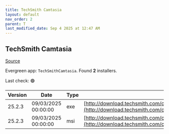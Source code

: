 ```yaml
---
title: TechSmith Camtasia
layout: default
nav_order: 2
parent: T
last_modified_date: Sep 4 2025 at 12:47 AM
---
```


## TechSmith Camtasia

[Source](https://www.techsmith.com/)

Evergreen app: `TechSmithCamtasia`. Found **2** installers.

Last check: 🟢

| Version | Date                | Type | URI                                                                                                                                                |
| ------- | ------------------- | ---- | -------------------------------------------------------------------------------------------------------------------------------------------------- |
| 25.2.3  | 09/03/2025 00:00:00 | exe  | [http://download.techsmith.com/camtasiastudio/releases/2523/camtasia.exe](http://download.techsmith.com/camtasiastudio/releases/2523/camtasia.exe) |
| 25.2.3  | 09/03/2025 00:00:00 | msi  | [http://download.techsmith.com/camtasiastudio/releases/2523/camtasia.msi](http://download.techsmith.com/camtasiastudio/releases/2523/camtasia.msi) |
